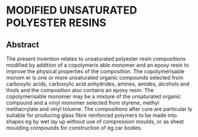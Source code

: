 # MODIFIED UNSATURATED POLYESTER RESINS

## Abstract
The present invention relates to unsaturated polyester resin compositions modified by addition of a copolymeris able monomer and an epoxy resin to improve the physical properties of the composition. The copolymerisable monom er is one or more unsaturated organic compounds selected from carboxylic acids, carboxylic acid anhydrides, amines, amides, alcohols and thiols and the composition also contains an epoxy resin. The copolymerisable monomer may be a mixture of the unsaturated organic compound and a vinyl monomer selected from styrene, methyl methacrylate and vinyl toluene. The compositions after cure are particular ly suitable for producing glass fibre reinforced polymers to be made into shapes eg by wet lay up without use of compression moulds, or as sheet moulding compounds for construction of eg car bodies.